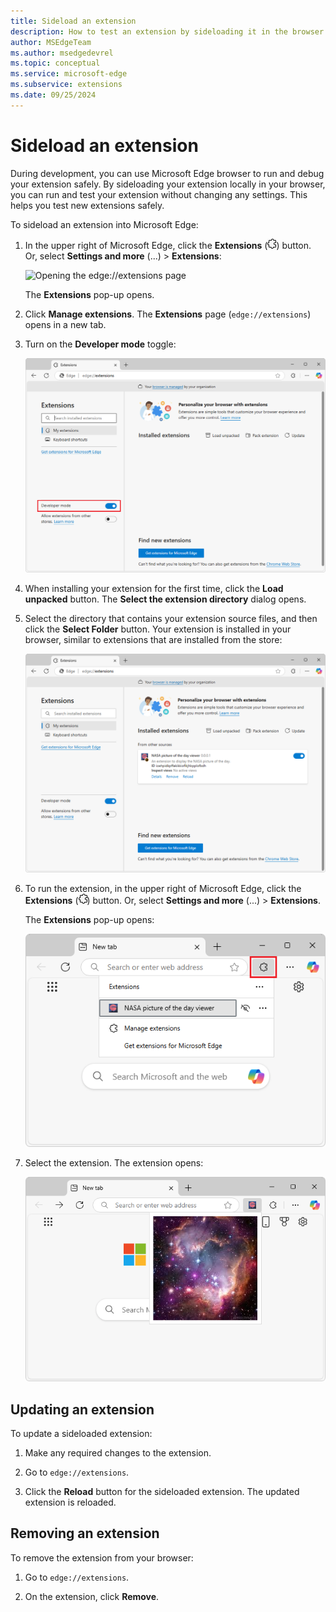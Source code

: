 ```yaml
---
title: Sideload an extension
description: How to test an extension by sideloading it in the browser.
author: MSEdgeTeam
ms.author: msedgedevrel
ms.topic: conceptual
ms.service: microsoft-edge
ms.subservice: extensions
ms.date: 09/25/2024
---
```

# Sideload an extension

During development, you can use Microsoft Edge browser to run and debug your extension safely.  By sideloading your extension locally in your browser, you can run and test your extension without changing any settings. This helps you test new extensions safely.

To sideload an extension into Microsoft Edge:

1. In the upper right of Microsoft Edge, click the **Extensions** (![Extensions icon](./extension-sideloading-images/extensions-icon.png)) button.  Or, select **Settings and more** (...) > **Extensions**:

   ![Opening the edge://extensions page](./extension-sideloading-images/part1-threedots.png)

   The **Extensions** pop-up opens.

1. Click **Manage extensions**.  The **Extensions** page (`edge://extensions`) opens in a new tab.

1. Turn on the **Developer mode** toggle:

   ![Turning on Developer Mode](./extension-sideloading-images/part1-developermode-toggle.png)

1. When installing your extension for the first time, click the **Load unpacked** button.  The **Select the extension directory** dialog opens.

1. Select the directory that contains your extension source files, and then click the **Select Folder** button.  Your extension is installed in your browser, similar to extensions that are installed from the store:

   ![Installed extensions page, showing a sideloaded extension](./extension-sideloading-images/part1-installed-extension.png)

1. To run the extension, in the upper right of Microsoft Edge, click the **Extensions** (![Extensions icon](./extension-sideloading-images/extensions-icon.png)) button.  Or, select **Settings and more** (...) > **Extensions**.

   The **Extensions** pop-up opens:

   ![The Extensions pop-up](./extension-sideloading-images/extensions-popup.png)

1. Select the extension.  The extension opens:

   ![An extension running](./extension-sideloading-images/extension-running.png)


<!-- ====================================================================== -->
## Updating an extension

To update a sideloaded extension:

1. Make any required changes to the extension.

1. Go to `edge://extensions`.

1. Click the **Reload** button for the sideloaded extension.  The updated extension is reloaded.


<!-- ====================================================================== -->
## Removing an extension

To remove the extension from your browser:

1. Go to `edge://extensions`.

1. On the extension, click **Remove**.
